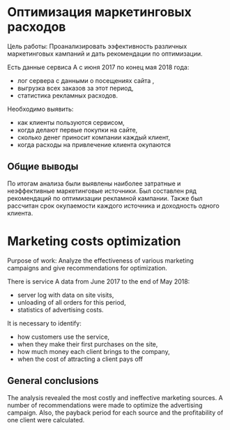 # Оптимизация маркетинговых расходов 

Цель работы: Проанализировать ээфективность различных маркетинговых кампаний и дать рекомендации по оптимизации. 

Есть данные сервиса А с июня 2017 по конец мая 2018 года:
* лог сервера с данными о посещениях сайта ,
* выгрузка всех заказов за этот период,
* статистика рекламных расходов.
 
 Необходимо выявить:
* как клиенты пользуются сервисом,
* когда делают первые покупки на сайте,
* сколько денег приносит компании каждый клиент,
* когда расходы на привлечение клиента окупаются

## Общие выводы
По итогам анализа были выявлены наиболее затратные и неэффективные маркетинговые источники. Был составлен ряд рекомендаций по оптимизации рекламной кампании. 
Также был рассчитан срок окупаемости каждого источника и доходность одного клиента. 

# Marketing costs optimization

Purpose of work: Analyze the effectiveness of various marketing campaigns and give recommendations for optimization.

There is service A data from June 2017 to the end of May 2018:
* server log with data on site visits,
* unloading of all orders for this period,
* statistics of advertising costs.
 
 It is necessary to identify:
* how customers use the service,
* when they make their first purchases on the site,
* how much money each client brings to the company,
* when the cost of attracting a client pays off

## General conclusions
The analysis revealed the most costly and ineffective marketing sources. A number of recommendations were made to optimize the advertising campaign.
Also, the payback period for each source and the profitability of one client were calculated.
